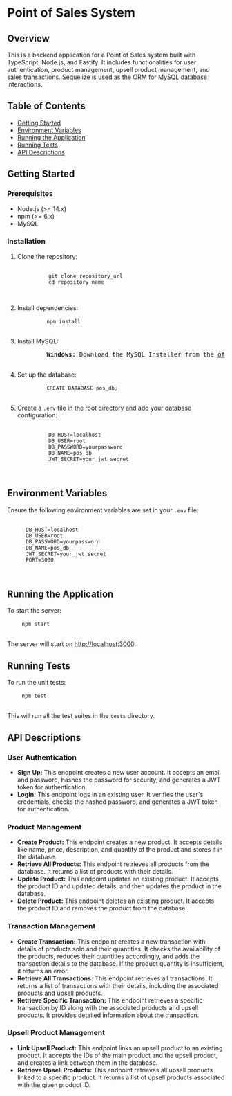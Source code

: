 <!DOCTYPE html>
<html>
<body>
  <h1>Point of Sales System</h1>

  <h2>Overview</h2>
  <p>This is a backend application for a Point of Sales system built with TypeScript, Node.js, and Fastify. It includes functionalities for user authentication, product management, upsell product management, and sales transactions. Sequelize is used as the ORM for MySQL database interactions.</p>

  <h2>Table of Contents</h2>
  <ul>
    <li><a href="#getting-started">Getting Started</a></li>
    <li><a href="#environment-variables">Environment Variables</a></li>
    <li><a href="#running-the-application">Running the Application</a></li>
    <li><a href="#running-tests">Running Tests</a></li>
    <li><a href="#api-descriptions">API Descriptions</a></li>
  </ul>

  <h2 id="getting-started">Getting Started</h2>
  <h3>Prerequisites</h3>
  <ul>
    <li>Node.js (>= 14.x)</li>
    <li>npm (>= 6.x)</li>
    <li>MySQL</li>
  </ul>

  <h3>Installation</h3>
  <ol>
    <li>Clone the repository:
      <pre>
        <code>
          git clone repository_url
          cd repository_name
        </code>
      </pre>
    </li>
    <li>Install dependencies:
      <pre>
        <code>npm install</code>
      </pre>
    </li>
    <li>Install MySQL:
      <pre>
        <strong>Windows:</strong> Download the MySQL Installer from the <a href="https://dev.mysql.com/downloads/installer/">official MySQL website</a> and follow the installation instructions.
      </pre>
    </li>
    <li>Set up the database:
      <pre>
        <code>CREATE DATABASE pos_db;</code>
      </pre>
    </li>
    <li>Create a <code>.env</code> file in the root directory and add your database configuration:
      <pre>
        <code>
          DB_HOST=localhost
          DB_USER=root
          DB_PASSWORD=yourpassword
          DB_NAME=pos_db
          JWT_SECRET=your_jwt_secret
        </code>
      </pre>
    </li>
  </ol>

  <h2 id="environment-variables">Environment Variables</h2>
  <p>Ensure the following environment variables are set in your <code>.env</code> file:</p>
  <pre>
    <code>
      DB_HOST=localhost
      DB_USER=root
      DB_PASSWORD=yourpassword
      DB_NAME=pos_db
      JWT_SECRET=your_jwt_secret
      PORT=3000
    </code>
  </pre>

  <h2 id="running-the-application">Running the Application</h2>
  <p>To start the server:</p>
  <pre>
    <code>npm start</code>
  </pre>
  <p>The server will start on <a href="http://localhost:3000">http://localhost:3000</a>.</p>

  <h2 id="running-tests">Running Tests</h2>
  <p>To run the unit tests:</p>
  <pre>
    <code>npm test</code>
  </pre>
  <p>This will run all the test suites in the <code>tests</code> directory.</p>

  <h2 id="api-descriptions">API Descriptions</h2>
  <h3>User Authentication</h3>
  <ul>
    <li><strong>Sign Up:</strong> This endpoint creates a new user account. It accepts an email and password, hashes the password for security, and generates a JWT token for authentication.</li>
    <li><strong>Login:</strong> This endpoint logs in an existing user. It verifies the user's credentials, checks the hashed password, and generates a JWT token for authentication.</li>
  </ul>

  <h3>Product Management</h3>
  <ul>
    <li><strong>Create Product:</strong> This endpoint creates a new product. It accepts details like name, price, description, and quantity of the product and stores it in the database.</li>
    <li><strong>Retrieve All Products:</strong> This endpoint retrieves all products from the database. It returns a list of products with their details.</li>
    <li><strong>Update Product:</strong> This endpoint updates an existing product. It accepts the product ID and updated details, and then updates the product in the database.</li>
    <li><strong>Delete Product:</strong> This endpoint deletes an existing product. It accepts the product ID and removes the product from the database.</li>
  </ul>

  <h3>Transaction Management</h3>
  <ul>
    <li><strong>Create Transaction:</strong> This endpoint creates a new transaction with details of products sold and their quantities. It checks the availability of the products, reduces their quantities accordingly, and adds the transaction details to the database. If the product quantity is insufficient, it returns an error.</li>
    <li><strong>Retrieve All Transactions:</strong> This endpoint retrieves all transactions. It returns a list of transactions with their details, including the associated products and upsell products.</li>
    <li><strong>Retrieve Specific Transaction:</strong> This endpoint retrieves a specific transaction by ID along with the associated products and upsell products. It provides detailed information about the transaction.</li>
  </ul>

  <h3>Upsell Product Management</h3>
  <ul>
    <li><strong>Link Upsell Product:</strong> This endpoint links an upsell product to an existing product. It accepts the IDs of the main product and the upsell product, and creates a link between them in the database.</li>
    <li><strong>Retrieve Upsell Products:</strong> This endpoint retrieves all upsell products linked to a specific product. It returns a list of upsell products associated with the given product ID.</li>
  </ul>
</body>
</html>
